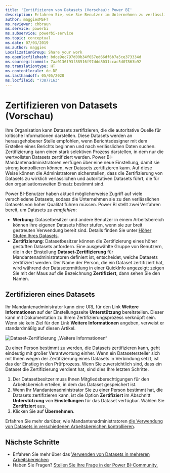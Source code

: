 ```yaml
---
title: 'Zertifizieren von Datasets (Vorschau): Power BI'
description: Erfahren Sie, wie Sie Benutzer im Unternehmen zu verlässlichen Datasets mit hoher Qualität führen.
author: maggiesMSFT
ms.reviewer: chbraun
ms.service: powerbi
ms.subservice: powerbi-service
ms.topic: conceptual
ms.date: 07/03/2019
ms.author: maggies
LocalizationGroup: Share your work
ms.openlocfilehash: bdce9ec797d00b34f657ed66df6b7a5ce373334d
ms.sourcegitcommit: 7aa0136f93f88516f97ddd8031ccac5d07863b92
ms.translationtype: HT
ms.contentlocale: de-DE
ms.lasthandoff: 05/05/2020
ms.locfileid: "73877163"
---
```

# <a name="certify-datasets-preview"></a>Zertifizieren von Datasets (Vorschau)

Ihre Organisation kann Datasets zertifizieren, die die autoritative Quelle für kritische Informationen darstellen. Diese Datasets werden an herausgehobener Stelle empfohlen, wenn Berichtsdesigner mit dem Erstellen eines Berichts beginnen und nach verlässlichen Daten suchen. Zertifizierung kann einen stark selektiven Prozess darstellen, in dem nur die wertvollsten Datasets zertifiziert werden. Power BI-Mandantenadministratoren verfügen über eine neue Einstellung, damit sie streng kontrollieren können, wer Datasets zertifizieren kann. Auf diese Weise können die Administratoren sicherstellen, dass die Zertifizierung von Datasets zu wirklich verlässlichen und autoritativen Datasets führt, die für den organisationsweiten Einsatz bestimmt sind.

Power BI-Benutzer haben aktuell möglicherweise Zugriff auf viele verschiedene Datasets, sodass die Unternehmen sie zu den verlässlichen Datasets von hoher Qualität führen müssen. Power BI stellt zwei Verfahren bereit, um Datasets zu *empfehlen*:

- **Werbung**: Datasetbesitzer und andere Benutzer in einem Arbeitsbereich können ihre eigenen Datasets höher stufen, wenn sie zur breit gestreuten Verwendung bereit sind. Details finden Sie unter [Höher Stufen Ihres Datasets](service-datasets-promote.md). 
- **Zertifizierung**: Datasetbesitzer können die Zertifizierung eines höher gestuften Datasets anfordern. Eine ausgewählte Gruppe von Benutzern, die in der Einstellung **Dataset-Zertifizierung** für Mandantenadministratoren definiert ist, entscheidet, welche Datasets zertifiziert werden. Der Name der Person, die ein Dataset zertifiziert hat, wird während der Datasetermittlung in einer QuickInfo angezeigt; zeigen Sie mit der Maus auf die Bezeichnung **Zertifiziert**, dann sehen Sie den Namen.

## <a name="certify-a-dataset"></a>Zertifizieren eines Datasets

Ihr Mandantenadministrator kann eine URL für den Link **Weitere Informationen** auf der Einstellungsseite **Unterstützung** bereitstellen.  Dieser kann mit Dokumentation zu Ihrem Zertifizierungsprozess verknüpft sein. Wenn sie kein Ziel für den Link **Weitere Informationen** angeben, verweist er standardmäßig auf diesen Artikel.

![Dataset-Zertifizierung „Weitere Informationen“](media/service-datasets-certify-promote/power-bi-dataset-learn-more-certification.png)

Zu einer Person bestimmt zu werden, die Datasets zertifizieren kann, geht eindeutig mit großer Verantwortung einher. Wenn ein Datasetersteller sich mit Ihnen wegen der Zertifizierung eines Datasets in Verbindung setzt, ist das der Einstieg in den Prüfprozess. Wenn Sie zuversichtlich sind, dass ein Dataset die Zertifizierung verdient hat, sind dies Ihre letzten Schritte.

1. Der Datasetbesitzer muss Ihnen Mitgliedsberechtigungen für den Arbeitsbereich erteilen, in dem das Dataset gespeichert ist.
1. Wenn Ihr Mandantenadministrator Sie zu einer Person bestimmt hat, die Datasets zertifizieren kann, ist die Option **Zertifiziert** im Abschnitt **Unterstützung** von **Einstellungen** für das Dataset verfügbar. Wählen Sie **Zertifiziert** aus.
1. Klicken Sie auf **Übernehmen**.

Erfahren Sie mehr darüber, wie Mandantenadministratoren [die Verwendung von Datasets in verschiedenen Arbeitsbereichen kontrollieren](service-datasets-admin-across-workspaces.md).

## <a name="next-steps"></a>Nächste Schritte

* Erfahren Sie mehr über das [Verwenden von Datasets in mehreren Arbeitsbereichen](service-datasets-across-workspaces.md)
* Haben Sie Fragen? [Stellen Sie Ihre Frage in der Power BI-Community.](https://community.powerbi.com/)

